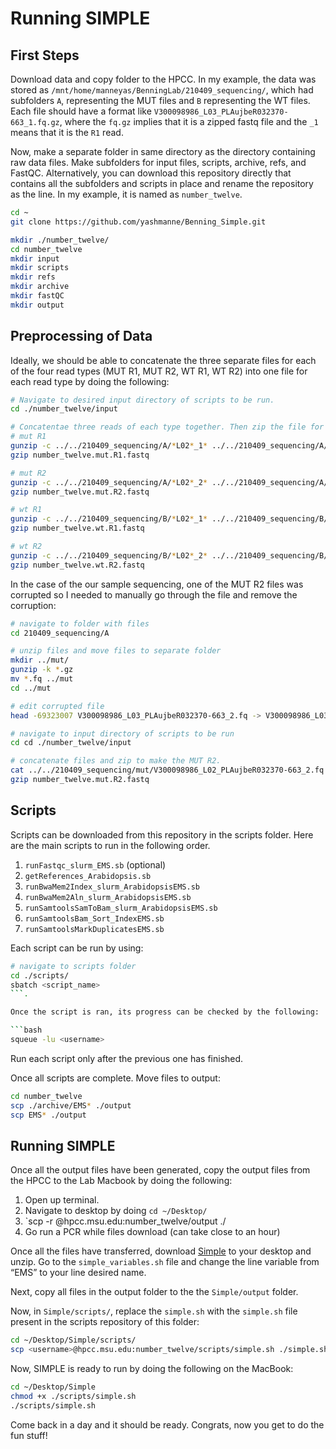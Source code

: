 # Running SIMPLE

## First Steps
Download data and copy folder to the HPCC. In my example, the data was stored as 
`/mnt/home/manneyas/BenningLab/210409_sequencing/`, which had subfolders `A`, representing the MUT files and `B` representing the WT files. Each file should have a format like `V300098986_L03_PLAujbeR032370-663_1.fq.gz`, where the `fq.gz` implies that it is a zipped fastq file and the `_1` means that it is the `R1` read.

Now, make a separate folder in same directory as the directory containing raw data files. Make subfolders for input files, scripts, archive, refs, and FastQC. Alternatively, you can download this repository directly that contains all the subfolders and scripts in place and rename the repository as the line. In my example, it is named as `number_twelve`.

```bash
cd ~
git clone https://github.com/yashmanne/Benning_Simple.git
```
```bash 
mkdir ./number_twelve/
cd number_twelve
mkdir input
mkdir scripts
mkdir refs
mkdir archive
mkdir fastQC
mkdir output
```

## Preprocessing of Data

Ideally, we should be able to concatenate the three separate files for each of the four read types (MUT R1, MUT R2, WT R1, WT R2) into one file for each read type by doing the following:

```bash
# Navigate to desired input directory of scripts to be run.
cd ./number_twelve/input

# Concatentae three reads of each type together. Then zip the file for storage.
# mut R1
gunzip -c ../../210409_sequencing/A/*L02*_1* ../../210409_sequencing/A/*L03*_1* ../../210409_sequencing/A/*L04*_1* > number_twelve.mut.R1.fastq
gzip number_twelve.mut.R1.fastq

# mut R2
gunzip -c ../../210409_sequencing/A/*L02*_2* ../../210409_sequencing/A/*L03*_2* ../../210409_sequencing/A/*L04*_2* > number_twelve.mut.R2.fastq
gzip number_twelve.mut.R2.fastq

# wt R1
gunzip -c ../../210409_sequencing/B/*L02*_1* ../../210409_sequencing/B/*L03*_1* ../../210409_sequencing/B/*L04*_1* > number_twelve.wt.R1.fastq
gzip number_twelve.wt.R1.fastq

# wt R2
gunzip -c ../../210409_sequencing/B/*L02*_2* ../../210409_sequencing/B/*L03*_2* ../../210409_sequencing/B/*L04*_2* > number_twelve.wt.R2.fastq
gzip number_twelve.wt.R2.fastq
```

In the case of the our sample sequencing, one of the MUT R2 files was corrupted so I needed to manually go through the file and remove the corruption:

```bash
# navigate to folder with files
cd 210409_sequencing/A

# unzip files and move files to separate folder
mkdir ../mut/
gunzip -k *.gz
mv *.fq ../mut
cd ../mut

# edit corrupted file
head -69323007 V300098986_L03_PLAujbeR032370-663_2.fq -> V300098986_L03_PLAujbeR032370-663_2_Uncorrupted.fq

# navigate to input directory of scripts to be run
cd cd ./number_twelve/input

# concatenate files and zip to make the MUT R2.
cat ../../210409_sequencing/mut/V300098986_L02_PLAujbeR032370-663_2.fq ../../210409_sequencing/mut/V300098986_L03_PLAujbeR032370-663_2_Uncorrupted.fq ../../210409_sequencing/mut/V300098986_L04_PLAujbeR032370-663_2.fq > number_twelve.mut.R2.fastq
gzip number_twelve.mut.R2.fastq
```

## Scripts
Scripts can be downloaded from this repository in the scripts folder. Here are the main scripts to run in the following order.

1. `runFastqc_slurm_EMS.sb` (optional)
2. `getReferences_Arabidopsis.sb`
3. `runBwaMem2Index_slurm_ArabidopsisEMS.sb`
4. `runBwaMem2Aln_slurm_ArabidopsisEMS.sb`
5. `runSamtoolsSamToBam_slurm_ArabidopsisEMS.sb`
6. `runSamtoolsBam_Sort_IndexEMS.sb`
7. `runSamtoolsMarkDuplicatesEMS.sb`

Each script can be run by using:
``` bash
# navigate to scripts folder
cd ./scripts/
sbatch <script_name>
```. 

Once the script is ran, its progress can be checked by the following:

```bash 
squeue -lu <username>
```

Run each script only after the previous one has finished. 

Once all scripts are complete. Move files to output:

```bash
cd number_twelve
scp ./archive/EMS* ./output
scp EMS* ./output
```

## Running SIMPLE
Once all the output files have been generated, copy the output files from the HPCC to the Lab Macbook by doing the following:

1. Open up terminal.
2. Navigate to desktop by doing `cd ~/Desktop/`
3. `scp -r <username>@hpcc.msu.edu:number_twelve/output ./ 
4. Go run a PCR while files download (can take close to an hour)

Once all the files have transferred, download [Simple](https://github.com/wacguy/Simple) to your desktop and unzip. Go to the `simple_variables.sh` file and change the line variable from “EMS” to your line desired name. 

Next, copy all files in the output folder to the the `Simple/output` folder.

Now, in `Simple/scripts/`, replace the `simple.sh` with the `simple.sh` file present in the scripts repository of this folder:

```bash
cd ~/Desktop/Simple/scripts/
scp <username>@hpcc.msu.edu:number_twelve/scripts/simple.sh ./simple.sh
```

Now, SIMPLE is ready to run by doing the following on the MacBook:

```bash
cd ~/Desktop/Simple
chmod +x ./scripts/simple.sh
./scripts/simple.sh
```

Come back in a day and it should be ready. Congrats, now you get to do the fun stuff!
